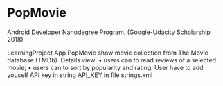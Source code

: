 # PopMovie
Android Developer Nanodegree Program. (Google-Udacity Scholarship 2018)

LearningProject
App PopMovie show movie collection from The Movie database (TMDb).
Details view:
•	users can to read reviews of a selected movie;
•	users can to sort by popularity and rating.
User have to add youself API key in string API_KEY in file strings.xml

